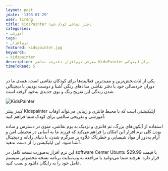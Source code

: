 ```yaml
---
layout: post
jdate: '1393-01-29'
user: tireng
title: KidsPainter دفتر نقاشی کودک شما
categories:
- آموزشی
tags:
- نرم‌افزار
featured: kidspainter.jpg
keywords:
- kidspainter
description: معرفی نرم‌افزار دفترچه نفاشی KidsPainter برای لینوکس
timeToRead: 5
---
```


یکی از لذت‌بخش‌ترین و مفیدترین فعالیت‌ها برای کودکان نقاشی است. همه‌ی ما در دوران خردسالی خود با دفتر نقاشی مدادهای رنگی آشنا و دوست بودیم. با دیجیتالی شدن زندگی این تفریح رنگ و بوی جدیدی به‌خود گرفته است.

![KidsPainter](/linuxiha/images/kidspainter.jpg)

کیدز پینتر Kidspainter اپلیکیشنی است که با محیط فانتزی و زیبایی می‌تواند اوقات آموزشی و تفریحی سالمی برای کودک شما فراهم کنید.

استفاده از آیکون‌های بزرگ، تم فانتزی و نزدیک به بوم نقاشی، منوی در دسترس و ساده بودن کلی نرم افزار این امکان را فراهم می‌کند که فرزند ما به آسانی در محیطی امن و آرام به‌دور از مواد شیمیایی و خطرناک علاوه بر سرگرم شدن، با دنیای رایانه و دیجیتال آشنا شود. این اپلیکیشن را از دست ندهید.

این نرم افزار به‌صورت نسخه کامل در software Center Ubuntu با قیمت 29.99$ قرار دارد. هرچند شما می‌توانید با مراجعه به وب‌سایت برنامه نسخه مخصوص سیستم عامل خود را به رایگان دانلود و نصب کنید.